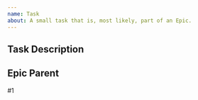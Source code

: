 ```yaml
---
name: Task
about: A small task that is, most likely, part of an Epic.
---
```

<!-- Make sure to add this to the project (At the right) -->


## Task Description

<!-- This Task will... -->

## Epic Parent

<!-- The link below should link to its Epic Parent. If there is none, remove this section -->
#1